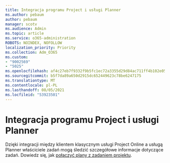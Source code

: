 ```yaml
---
title: Integracja programu Project i usługi Planner
ms.author: pebaum
author: pebaum
manager: scotv
ms.audience: Admin
ms.topic: article
ms.service: o365-administration
ROBOTS: NOINDEX, NOFOLLOW
localization_priority: Priority
ms.collection: Adm_O365
ms.custom:
- "9002569"
- "5025"
ms.openlocfilehash: af4c27eb7f9332f9b5fc1ec72a3355d29d84ac711ff4b102e0550d413772cf2f
ms.sourcegitcommit: b5f7da89a650d2915dc652449623c78be6247175
ms.translationtype: MT
ms.contentlocale: pl-PL
ms.lasthandoff: 08/05/2021
ms.locfileid: "53923501"
---
```

# <a name="project-and-planner-integration"></a>Integracja programu Project i usługi Planner

Dzięki integracji między klientem klasycznym usługi Project Online a usługą Planner właściciele zadań mogą śledzić szczegółowe informacje dotyczące zadań. Dowiedz się, jak [połączyć plany z zadaniem projektu](https://www.microsoft.com/microsoft-365/blog/2017/10/30/introducing-new-ways-to-work-in-microsoft-project/).
